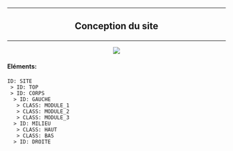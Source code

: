 ------------------------------------------------------------------------------------------------------------------------------------------------------------------------

## <p align='center'>Conception du site</a>

------------------------------------------------------------------------------------------------------------------------------------------------------------------------

<p align='center'>
  <img src='https://user-images.githubusercontent.com/35907/194784647-e20235f5-4adb-4c31-964f-12c8c709e7ab.png'/>
</a>


#### Eléments:
```
ID: SITE
 > ID: TOP
 > ID: CORPS
  > ID: GAUCHE
   > CLASS: MODULE_1
   > CLASS: MODULE_2
   > CLASS: MODULE_3
  > ID: MILIEU
   > CLASS: HAUT
   > CLASS: BAS
  > ID: DROITE
```
